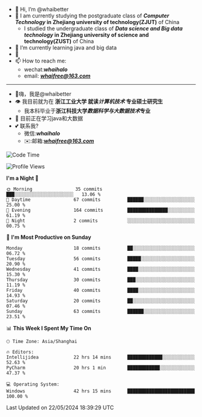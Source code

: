 - 👋 Hi, I’m @whaibetter
- 👀 I am currently studying the postgraduate class of ***Computer Technology* in Zhejiang university of technology(ZJUT)** of China
  -  I studied the undergraduate class of ***Data science and Big data technology* in Zhejiang university of science and technology(ZUST)** of China
- 🌱 I’m currently learning java and big data
- 💞️ 
- 📫 How to reach me: 
  - wechat:***whaihalo***
  - email: ***whaifree@163.com***
 ------------------------
- 👋嗨，我是@whaibetter
- 👁 我目前就为在 **浙江工业大学 就读*计算机技术* 专业硕士研究生**
  - 我本科毕业于**浙江科技大学*数据科学与大数据技术*专业**
- 🌴 目前正在学习java和大数据
- 💕 联系我?
  - 微信:***whaihalo***
  - ✉️:邮箱:***whaifree@163.com***

<!--START_SECTION:waka-->
![Code Time](http://img.shields.io/badge/Code%20Time-248%20hrs%2057%20mins-blue)

![Profile Views](http://img.shields.io/badge/Profile%20Views-0-blue)

**I'm a Night 🦉** 

```text
🌞 Morning                35 commits          ███░░░░░░░░░░░░░░░░░░░░░░   13.06 % 
🌆 Daytime                67 commits          ██████░░░░░░░░░░░░░░░░░░░   25.00 % 
🌃 Evening                164 commits         ███████████████░░░░░░░░░░   61.19 % 
🌙 Night                  2 commits           ░░░░░░░░░░░░░░░░░░░░░░░░░   00.75 % 
```
📅 **I'm Most Productive on Sunday** 

```text
Monday                   18 commits          ██░░░░░░░░░░░░░░░░░░░░░░░   06.72 % 
Tuesday                  56 commits          █████░░░░░░░░░░░░░░░░░░░░   20.90 % 
Wednesday                41 commits          ████░░░░░░░░░░░░░░░░░░░░░   15.30 % 
Thursday                 30 commits          ███░░░░░░░░░░░░░░░░░░░░░░   11.19 % 
Friday                   40 commits          ████░░░░░░░░░░░░░░░░░░░░░   14.93 % 
Saturday                 20 commits          ██░░░░░░░░░░░░░░░░░░░░░░░   07.46 % 
Sunday                   63 commits          ██████░░░░░░░░░░░░░░░░░░░   23.51 % 
```


📊 **This Week I Spent My Time On** 

```text
🕑︎ Time Zone: Asia/Shanghai

🔥 Editors: 
Intellijidea             22 hrs 14 mins      █████████████░░░░░░░░░░░░   52.63 % 
PyCharm                  20 hrs 1 min        ████████████░░░░░░░░░░░░░   47.37 % 

💻 Operating System: 
Windows                  42 hrs 15 mins      █████████████████████████   100.00 % 
```


 Last Updated on 22/05/2024 18:39:29 UTC
<!--END_SECTION:waka-->
